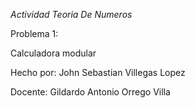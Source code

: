 *Actividad Teoria De Numeros*

Problema 1:

Calculadora modular

Hecho por: John Sebastian Villegas Lopez

Docente: Gildardo Antonio Orrego Villa


